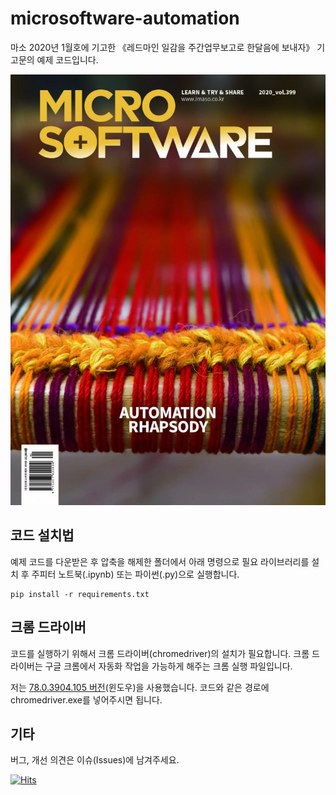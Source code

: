 # microsoftware-automation

마소 2020년 1월호에 기고한 《레드마인 일감을 주간업무보고로 한달음에 보내자》 기고문의 예제 코드입니다.

![](<./MASO_399_cover-749x1024.jpg>)


## 코드 설치법

예제 코드를 다운받은 후 압축을 해제한 폴더에서 아래 명령으로 필요 라이브러리를 설치 후 주피터 노트북(.ipynb) 또는 파이썬(.py)으로 실행합니다.

```
pip install -r requirements.txt
```


## 크롬 드라이버

코드를 실행하기 위해서 크롬 드라이버(chromedriver)의 설치가 필요합니다. 크롬 드라이버는 구글 크롬에서 자동화 작업을 가능하게 해주는 크롬 실행 파일입니다.

저는 [78.0.3904.105 버전](<https://chromedriver.storage.googleapis.com/78.0.3904.105/chromedriver_win32.zip>)(윈도우)을 사용했습니다. 코드와 같은 경로에 chromedriver.exe를 넣어주시면 됩니다.


## 기타

버그, 개선 의견은 이슈(Issues)에 남겨주세요.

[![Hits](https://hits.seeyoufarm.com/api/count/incr/badge.svg?url=https%3A%2F%2Fgithub.com%2Fgreentec%2Fmicrosoftware-automation)](https://hits.seeyoufarm.com)
